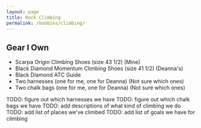 ```yaml
---
layout: page
title: Rock Climbing
permalink: /hobbies/climbing/
---
```


## Gear I Own

- Scarpa Origin Climbing Shoes (size 43 1/2) (Mine)
- Black Diamond Momentum Climbing Shoes (size 41 1/2) (Deanna's)
- Black Diamond ATC Guide
- Two harnesses (one for me, one for Deanna) (Not sure which ones)
- Two chalk bags (one for me, one for Deanna) (Not sure which ones)

TODO: figure out which harnesses we have
TODO: figure out which chalk bags we have
TODO: add descriptions of what kind of climbing we do
TODO: add list of places we've climbed
TODO: add list of goals we have for climbing
